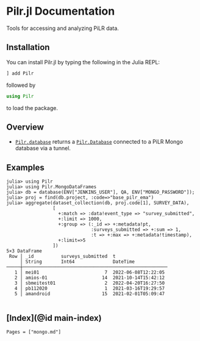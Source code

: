 # Pilr.jl Documentation

Tools for accessing and analyzing PiLR data.

## Installation

You can install Pilr.jl by typing the following in the Julia REPL:
```julia
] add Pilr
```

followed by 
```julia
using Pilr
```
to load the package.

## Overview

* [`Pilr.database`](@ref) returns a [`Pilr.Database`](@ref) connected to a PiLR Mongo database via a tunnel.

## Examples

```jltest
julia> using Pilr
julia> using Pilr.MongoDataFrames
julia> db = database(ENV["JENKINS_USER"], QA, ENV["MONGO_PASSWORD"]);
julia> proj = find(db.project, :code=>"base_pilr_ema")
julia> aggregate(dataset_collection(db, proj.code[1], SURVEY_DATA),
                 [
                   +:match => :data!event_type => "survey_submitted",
                   +:limit => 1000,
                   +:group => (:_id => +:metadata!pt,
                               :surveys_submitted => +:sum => 1,
                               :t => +:max => +:metadata!timestamp),
                   +:limit=>5
                 ])
5×3 DataFrame
 Row │ _id          surveys_submitted  t                   
     │ String       Int64              DateTime            
─────┼─────────────────────────────────────────────────────
   1 │ mei01                        7  2022-06-08T12:22:05
   2 │ amios-01                    14  2021-10-14T15:42:12
   3 │ sbmeitest01                  2  2022-04-20T16:27:50
   4 │ pb112020                     1  2021-03-16T19:29:57
   5 │ amandroid                   15  2021-02-01T05:09:47


```

## [Index](@id main-index)

```@index
Pages = ["mongo.md"]
```
